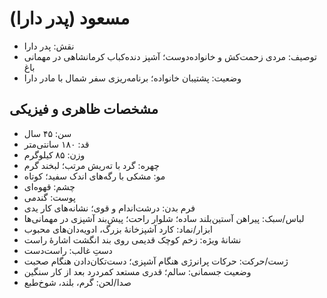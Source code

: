 # مسعود (پدر دارا)

- نقش: پدر دارا
- توصیف: مردی زحمت‌کش و خانواده‌دوست؛ آشپز دنده‌کباب کرمانشاهی در مهمانی باغ
- وضعیت: پشتیبان خانواده؛ برنامه‌ریزی سفر شمال با مادر دارا

## مشخصات ظاهری و فیزیکی
- سن: ۴۵ سال
- قد: ۱۸۰ سانتی‌متر
- وزن: ۸۵ کیلوگرم
- چهره: گرد با ته‌ریش مرتب؛ لبخند گرم
- مو: مشکی با رگه‌های اندک سفید؛ کوتاه
- چشم: قهوه‌ای
- پوست: گندمی
- فرم بدن: درشت‌اندام و قوی؛ نشانه‌های کار یدی
- لباس/سبک: پیراهن آستین‌بلند ساده؛ شلوار راحت؛ پیش‌بند آشپزی در مهمانی‌ها
- ابزار/نماد: کارد آشپزخانهٔ بزرگ، ادویه‌دان‌های محبوب
- نشانهٔ ویژه: زخم کوچک قدیمی روی بند انگشت اشارهٔ راست
- دستِ غالب: راست‌دست
- ژست/حرکت: حرکات پرانرژی هنگام آشپزی؛ دست‌تکان‌دادن هنگام صحبت
- وضعیت جسمانی: سالم؛ قدری مستعد کمردرد بعد از کار سنگین
- صدا/لحن: گرم، بلند، شوخ‌طبع
